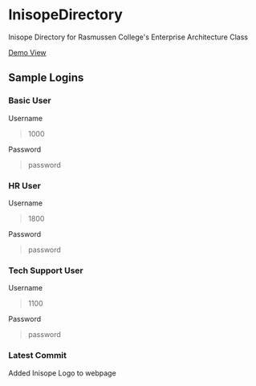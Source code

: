 # InisopeDirectory
Inisope Directory for Rasmussen College's Enterprise Architecture Class

[Demo View](http://preview.3jbtbb41sd3oko6rgxj3aduyzd01kyb9249qchs45oas8aor.box.codeanywhere.com/home.php)

## Sample Logins
### Basic User
Username
>1000

Password
> password

### HR User
Username
>1800

Password
> password

### Tech Support User
Username
>1100

Password
> password

### Latest Commit
Added Inisope Logo to webpage
